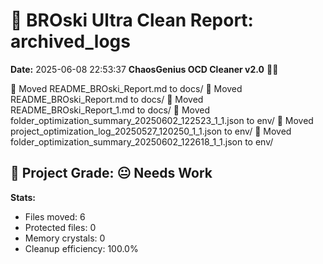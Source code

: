 # 🧹 BROski Ultra Clean Report: archived_logs
**Date:** 2025-06-08 22:53:37
**ChaosGenius OCD Cleaner v2.0** 🧠💜

📁 Moved README_BROski_Report.md to docs/
📁 Moved README_BROski_Report.md to docs/
📁 Moved README_BROski_Report_1.md to docs/
📁 Moved folder_optimization_summary_20250602_122523_1_1.json to env/
📁 Moved project_optimization_log_20250527_120250_1_1.json to env/
📁 Moved folder_optimization_summary_20250602_122618_1_1.json to env/

## 🧠 Project Grade: 😐 Needs Work
**Stats:**
- Files moved: 6
- Protected files: 0
- Memory crystals: 0
- Cleanup efficiency: 100.0%